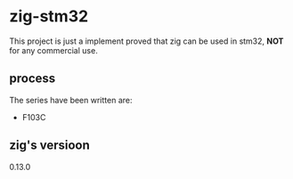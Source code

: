 # zig-stm32

This project is just a implement proved that zig can be used in stm32, **NOT** for any commercial use.

## process

The series have been written are:

- F103C

## zig's versioon

0.13.0
